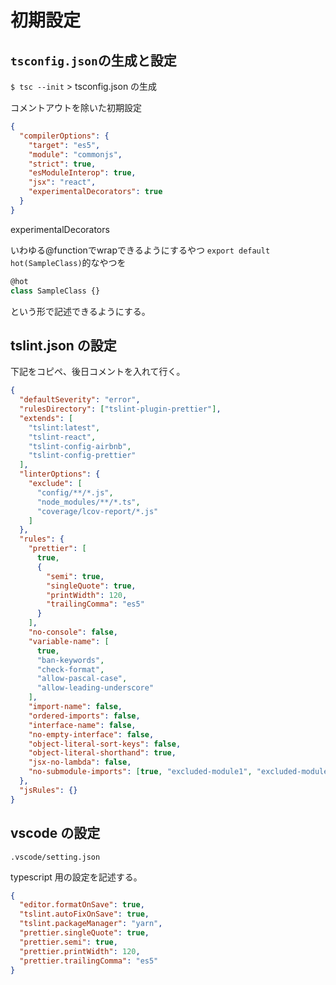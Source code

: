 # 初期設定

## `tsconfig.json`の生成と設定

`$ tsc --init` > tsconfig.json の生成

コメントアウトを除いた初期設定

```json
{
  "compilerOptions": {
    "target": "es5",
    "module": "commonjs",
    "strict": true,
    "esModuleInterop": true,
    "jsx": "react",
    "experimentalDecorators": true
  }
}
```

experimentalDecorators

いわゆる@functionでwrapできるようにするやつ `export default hot(SampleClass)`的なやつを

```ts
@hot
class SampleClass {}
```

という形で記述できるようにする。

## tslint.json の設定

下記をコピペ、後日コメントを入れて行く。

```json
{
  "defaultSeverity": "error",
  "rulesDirectory": ["tslint-plugin-prettier"],
  "extends": [
    "tslint:latest",
    "tslint-react",
    "tslint-config-airbnb",
    "tslint-config-prettier"
  ],
  "linterOptions": {
    "exclude": [
      "config/**/*.js",
      "node_modules/**/*.ts",
      "coverage/lcov-report/*.js"
    ]
  },
  "rules": {
    "prettier": [
      true,
      {
        "semi": true,
        "singleQuote": true,
        "printWidth": 120,
        "trailingComma": "es5"
      }
    ],
    "no-console": false,
    "variable-name": [
      true,
      "ban-keywords",
      "check-format",
      "allow-pascal-case",
      "allow-leading-underscore"
    ],
    "import-name": false,
    "ordered-imports": false,
    "interface-name": false,
    "no-empty-interface": false,
    "object-literal-sort-keys": false,
    "object-literal-shorthand": true,
    "jsx-no-lambda": false,
    "no-submodule-imports": [true, "excluded-module1", "excluded-module2"]
  },
  "jsRules": {}
}
```

## vscode の設定

`.vscode/setting.json`

typescript 用の設定を記述する。

```json
{
  "editor.formatOnSave": true,
  "tslint.autoFixOnSave": true,
  "tslint.packageManager": "yarn",
  "prettier.singleQuote": true,
  "prettier.semi": true,
  "prettier.printWidth": 120,
  "prettier.trailingComma": "es5"
}
```
